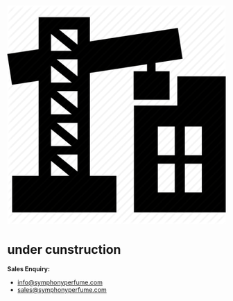 

![img](under_c.png)



# under cunstruction


**Sales Enquiry:**
- info@symphonyperfume.com
- sales@symphonyperfume.com

